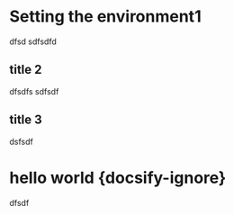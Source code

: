 # Setting the environment1
dfsd
sdfsdfd

## title 2
 dfsdfs
 sdfsdf

## title 3
dsfsdf

# hello world {docsify-ignore}
dfsdf